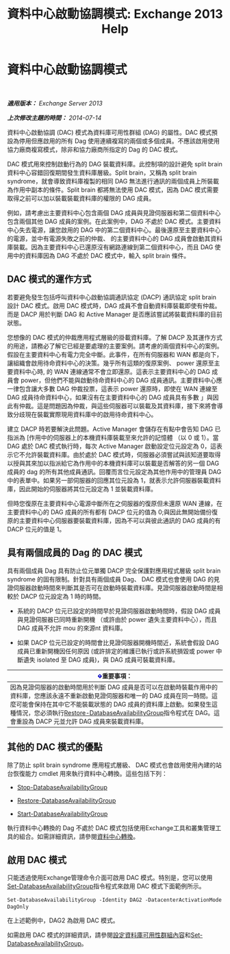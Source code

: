 ﻿---
title: '資料中心啟動協調模式: Exchange 2013 Help'
TOCTitle: 資料中心啟動協調模式
ms:assetid: 57e4bf22-eeae-42a5-beb3-d68d06489592
ms:mtpsurl: https://technet.microsoft.com/zh-tw/library/Dd979790(v=EXCHG.150)
ms:contentKeyID: 50473243
ms.date: 05/21/2018
mtps_version: v=EXCHG.150
ms.translationtype: MT
---

# 資料中心啟動協調模式

 

_**適用版本：** Exchange Server 2013_

_**上次修改主題的時間：** 2014-07-14_

資料中心啟動協調 (DAC) 模式為資料庫可用性群組 (DAG) 的屬性。DAC 模式預設為停用但應啟用的所有 Dag 使用連續複寫的兩個或多個成員。不應該啟用使用協力廠商複寫模式，除非和協力廠商所指定的 Dag 的 DAC 模式。

DAC 模式用來控制啟動行為的 DAG 裝載資料庫。此控制項的設計避免 split brain 資料中心容錯回復期間發生資料庫層級。Split brain，又稱為 split brain syndrome，就會導致資料庫複製的相同 DAG 無法進行通訊的兩個成員上所裝載為作用中副本的條件。Split brain 都將無法使用 DAC 模式，因為 DAC 模式需要取得之前可以加以裝載裝載資料庫的權限的 DAG 成員。

例如，請考慮出主要資料中心包含兩個 DAG 成員與見證伺服器和第二個資料中心包含兩個其他 DAG 成員的案例。在此案例中，DAG 不處於 DAC 模式。主要資料中心失去電源，讓您啟用的 DAG 中的第二個資料中心。最後還原至主要資料中心的電源，並中有電源失敗之前的仲裁、 的主要資料中心的 DAG 成員會啟動其資料庫裝載。因為主要資料中心已還原沒有網路連線到第二個資料中心，而且 DAG 使用中的資料庫因為 DAG 不處於 DAC 模式中，輸入 split brain 條件。

## DAC 模式的運作方式

若要避免發生包括呼叫資料中心啟動協調通訊協定 (DACP) 通訊協定 split brain 設計 DAC 模式。啟用 DAC 模式時，DAG 成員不會自動資料庫裝載即使有仲裁。而是 DACP 用於判斷 DAG 和 Active Manager 是否應該嘗試將裝載資料庫的目前狀態。

您想像的 DAC 模式的仲裁應用程式層級的掛載資料庫。了解 DACP 及其運作方式的用途，請務必了解它已經是要處理的主要案例。請考慮的兩個資料中心的案例。假設在主要資料中心有電力完全中斷。此事件，在所有伺服器和 WAN 都是向下，讓組織會啟用待命資料中心的決策。幾乎所有這類的復原案例、 power 還原至主要資料中心時, 的 WAN 連線通常不會立即還原。這表示主要資料中心的 DAG 成員會 power，但他們不能與啟動待命資料中心的 DAG 成員通訊。主要資料中心應一律包含讓大多數 DAG 仲裁投票，這表示 power 還原時，即使在 WAN 連線至 DAG 成員待命資料中心，如果沒有在主要資料中心的 DAG 成員具有多數 」與因此有仲裁。這是問題因為仲裁，與這些伺服器可以裝載及其資料庫，接下來將會導致分歧現在裝載實際現用資料庫中的啟用待命資料中心。

建立 DACP 時若要解決此問題。Active Manager 會儲存在有點中會告知 DAG 已指派為 \[作用中的伺服器上的本機資料庫裝載至來允許的記憶體 （以 0 或 1）。當 DAG 處於 DAC 模式執行時，每次 Active Manager 啟動設定位元設定為 0，這表示它不允許裝載資料庫。由於處於 DAC 模式時，伺服器必須嘗試與該知道要取得以授與其來加以指派給它為作用中的本機資料庫可以裝載是否解答的另一個 DAG 成員的 dag 的所有其他成員通訊。回覆而言位元設定為其他作用中的管理員 DAG 中的表單中。如果另一部伺服器的回應其位元設為 1，就表示允許伺服器裝載資料庫，因此開始的伺服器將其位元設定為 1 並裝載資料庫。

但時您復原在主要資料中心電源中斷所在之伺服器的復原但未還原 WAN 連線，在主要資料中心的 DAG 成員的所有都有 DACP 位元的值為 0;與因此無開始備份復原的主要資料中心伺服器要裝載資料庫，因為不可以與彼此通訊的 DAG 成員的有 DACP 位元的值是 1。

## 具有兩個成員的 Dag 的 DAC 模式

具有兩個成員 Dag 具有防止位元單獨 DACP 完全保護對應用程式層級 split brain syndrome 的固有限制。針對具有兩個成員 Dag、 DAC 模式也會使用 DAG 的見證伺服器啟動時間來判斷其是否可在啟動時裝載資料庫。見證伺服器啟動時間是相較於 DACP 位元設定為 1 時的時間。

  - 系統的 DACP 位元已設定的時間早於見證伺服器啟動時間時，假設 DAG 成員與見證伺服器已同時重新開機 （或許由於 power 遺失主要資料中心），而且 DAG 成員不允許 mou 的來源nt 資料庫。

  - 如果 DACP 位元已設定的時間會比見證伺服器開機時間近，系統會假設 DAG 成員已重新開機因任何原因 (或許排定的維護已執行或許系統損毀或 power 中斷遺失 isolated 至 DAG 成員)，與 DAG 成員可裝載資料庫。

<table>
<thead>
<tr class="header">
<th><img src="images/Bb124558.important(EXCHG.150).gif" title="重要事項" alt="重要事項" />重要事項：</th>
</tr>
</thead>
<tbody>
<tr class="odd">
<td>因為見證伺服器的啟動時間用於判斷 DAG 成員是否可以在啟動時裝載作用中的資料庫，您應該永遠不重新啟動見證伺服器和唯一的 DAG 成員在同一時間。這麼可能會保持在其中它不能裝載狀態的 DAG 成員的資料庫上啟動。如果發生這種情況，您必須執行<a href="https://technet.microsoft.com/zh-tw/library/dd351169(v=exchg.150)">Restore-DatabaseAvailabilityGroup</a>指令程式在 DAG。這會重設為 DACP 元並允許 DAG 成員來裝載資料庫。</td>
</tr>
</tbody>
</table>


## 其他的 DAC 模式的優點

除了防止 split brain syndrome 應用程式層級、 DAC 模式也會啟用使用內建的站台恢復能力 cmdlet 用來執行資料中心轉換。這些包括下列：

  - [Stop-DatabaseAvailabilityGroup](https://technet.microsoft.com/zh-tw/library/dd335133\(v=exchg.150\))

  - [Restore-DatabaseAvailabilityGroup](https://technet.microsoft.com/zh-tw/library/dd351169\(v=exchg.150\))

  - [Start-DatabaseAvailabilityGroup](https://technet.microsoft.com/zh-tw/library/dd335076\(v=exchg.150\))

執行資料中心轉換的 Dag 不處於 DAC 模式包括使用Exchange工具和叢集管理工具的組合。如需詳細資訊，請參閱[資料中心轉換](datacenter-switchovers-exchange-2013-help.md)。

## 啟用 DAC 模式

只能透過使用Exchange管理命令介面可啟用 DAC 模式。特別是，您可以使用[Set-DatabaseAvailabilityGroup](https://technet.microsoft.com/zh-tw/library/dd297934\(v=exchg.150\))指令程式來啟用 DAC 模式下面範例所示。

    Set-DatabaseAvailabilityGroup -Identity DAG2 -DatacenterActivationMode DagOnly

在上述範例中，DAG2 為啟用 DAC 模式。

如需啟用 DAC 模式的詳細資訊，請參閱[設定資料庫可用性群組內容](configure-database-availability-group-properties-exchange-2013-help.md)和[Set-DatabaseAvailabilityGroup](https://technet.microsoft.com/zh-tw/library/dd297934\(v=exchg.150\))。

